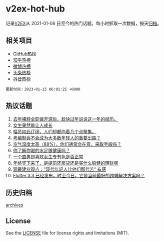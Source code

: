 # v2ex-hot-hub

 记录[V2EX](https://www.v2ex.com/)从 2021-01-06 日至今的热门话题。每小时抓取一次数据，按天[归档](archives)。
 
 ## 相关项目

- [GitHub热榜](https://github.com/it985/github-hot-hub)
- [知乎热榜](https://github.com/it985/zhihu-hot-hub)
- [微博热榜](https://github.com/it985/weibo-hot-hub)
- [头条热榜](https://github.com/it985/toutiao-hot-hub)
- [抖音热榜](https://github.com/it985/douyin-hot-hub)


 `更新时间：2023-01-15 06:01:25 +0800`

## 热议话题

1. [去年裸辞全职做开源后，趁快过年说说这一年的经历。](https://www.v2ex.com/t/908861)
1. [女生果然能让人成长](https://www.v2ex.com/t/908887)
1. [幅员如此辽阔，人们却都向着几个点聚集。](https://www.v2ex.com/t/908907)
1. [考编制会不会成为大多数年轻人的重要出路？](https://www.v2ex.com/t/908862)
1. [空气湿度太高（88%），你们通常会在意，采取手段吗？](https://www.v2ex.com/t/908860)
1. [你了解你喝的水足够健康吗？](https://www.v2ex.com/t/908930)
1. [一个直男却喜欢女生专有色是否正常](https://www.v2ex.com/t/908910)
1. [年终奖下来了，是提前还房贷还是买什么稳健的理财呢](https://www.v2ex.com/t/908892)
1. [观戴建业观点："现代年轻人比他们那代苦" 有感](https://www.v2ex.com/t/908908)
1. [Flutter 3.3 已经发布，时至今日，它是当前最好的跨端解决方案吗？](https://www.v2ex.com/t/908849)

## 历史归档

[archives](archives)

## License

See the [LICENSE](LICENSE) file for license rights and limitations (MIT).
